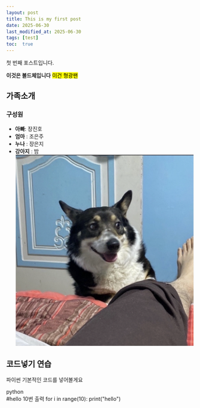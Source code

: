 ```yaml
---
layout: post
title: This is my first post
date: 2025-06-30 
last_modified_at: 2025-06-30
tags: [test]
toc:  true
---
```


첫 번째 포스트입니다.

<strong>이것은 볼드체입니다</strong>
<mark>이건 형광팬</mark>

## 가족소개
### 구성원
- **아빠**: 장진호
- **엄마** : 조은주
- **누나** : 장은지
- **강아지** : 밤
![alt 밤이사진](/img/Bam.png)

## 코드넣기 연습
파이썬 기본적인 코드를 넣어볼게요

python<br>
#hello 10번 출력
for i in range(10):
    print("hello")
</br>

